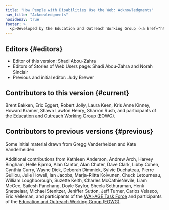 ```yaml
---
title: "How People with Disabilities Use the Web: Acknowledgments"
nav_title: "Acknowledgments"
nosidenav: true
footer: >
  <p>Developed by the Education and Outreach Working Group (<a href="http://www.w3.org/WAI/EO/">EOWG</a>). Previously developed with the <a href="https://www.w3.org/WAI/EO/2008/wai-age-tf">WAI-AGE Task Force</a>, with support of the <a href="https://www.w3.org/WAI/WAI-AGE/">WAI-AGE Project</a>.</p>
---
```


## Editors {#editors}

-   Editor of this version: Shadi Abou-Zahra
-   Editors of Stories of Web Users page: Shadi Abou-Zahra and Norah
    Sinclair
-   Previous and initial editor: Judy Brewer

## Contributors to this version {#current}

Brent Bakken, Eric Eggert, Robert Jolly, Laura Keen, Kris Anne Kinney,
Howard Kramer, Shawn Lawton Henry, Sharron Rush, and participants of the
[Education and Outreach Working Group
(EOWG)](http://www.w3.org/WAI/EO/).

## Contributors to previous versions {#previous}

Some initial material drawn from Gregg Vanderheiden and Kate
Vanderheiden.

Additional contributions from Kathleen Anderson, Andrew Arch, Harvey
Bingham, Helle Bjarnø, Alan Cantor, Alan Chuter, Dave Clark, Libby
Cohen, Cynthia Curry, Wayne Dick, Deborah Dimmick, Sylvie Duchateau,
Pierre Guillou, Julie Howell, Ian Jacobs, Marja-Riitta Koivunen, Chuck
Letourneau, William Loughborough, Suzette Keith, Charles McCathieNevile,
Liam McGee, Sailesh Panchang, Doyle Saylor, Sheela Sethuraman, Henk
Snetselaar, Michael Stenitzer, Jeniffer Sutton, Jeff Turner, Carlos
Velasco, Eric Velleman, and participants of the [WAI-AGE Task
Force](https://www.w3.org/WAI/EO/2008/wai-age-tf) and participants of the
[Education and Outreach Working Group
(EOWG)](https://www.w3.org/WAI/EO/).
